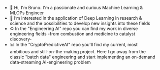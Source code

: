 -  👋 Hi, I'm Bruno. I'm a passionate and curious Machine Learning & MLOPs Engineer  
-  👀 I’m interested in the application of Deep Learning in research & science and the possibilities to develop new insights into these fields
-  ⚙️ In the "Engineering AI" repo you can find my work in diverse engineering fields -from combustion and medicine to catalyst discovery-
-  📊 In the "CryptoPredictiveAI" repo you'll find my current, most ambitious and still-on-the-making project. Here I go away from the classic "batch data" engineering and start implementing an on-demand data-streaming AI-engineering problem
